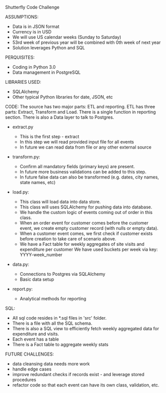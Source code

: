 Shutterfly
Code Challenge


ASSUMPTIONS:
* Data is in JSON format
* Currency is in USD
* We will use US calendar weeks (Sunday to Saturday)
* 53rd week of previous year will be combined with 0th week of next year
* Solution leverages Python and SQL            

PERQUISITES:
* Coding in Python 3.0
* Data management in PostgreSQL

LIBRARIES USED:
* SQLAlchemy
* Other typical Python libraries for date, JSON, etc


CODE:
The source has two major parts: ETL and reporting. 
ETL has three parts: Extract, Transform and Load. 
There is a single function in reporting section. 
There is also a Data layer to talk to Postgres.

- extract.py
    - This is the first step - extract
    - In this step we will read provided input file for all events
    - In future we can read data from file or any other external source

- transform.py:
    - Confirm all mandatory fields (primary keys) are present.
    - In future more business validations can be added to this step.
    - In future false data can also be transformed (e.g. dates, city names, state names, etc)

- load.py:
    - This class will load data into data store.
    - This class will uses SQLAlchemy for pushing data into database.
    - We handle the custom logic of events coming out of order in this class.
    - When an order event for customer comes before the customer event,
      we create empty customer record (with nulls or empty data).
    - When a customer event comes, we first check if customer exists
      before creation to take care of scenario above.
    - We have a Fact table for weekly aggregates of site visits and expenditure per customer
      We have used buckets per week via key: YYYY-week_number

- data.py:
    - Connections to Postgres via SQLAlchemy
    - Basic data setup 

- report.py:
    - Analytical methods for reporting

SQL:
* All sql code resides in *.sql files in 'src' folder.
* There is a file with all the SQL schema.
* There is also a SQL view to efficiently fetch weekly aggregated data for expenditure and visits. 
* Each event has a table
* There is a Fact table to aggregate weekly stats



FUTURE CHALLENGES:
* data cleansing data needs more work
* handle edge cases 
* improve redundant checks if records exist - and leverage stored procedures 
* refactor code so that each event can have its own class, validation, etc. 
